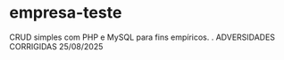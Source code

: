 # empresa-teste
CRUD simples com PHP e MySQL para fins empíricos.
.
ADVERSIDADES CORRIGIDAS 25/08/2025
